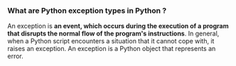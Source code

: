**<h3>What are Python exception types in Python ?</h3>**

An exception is **an event, which occurs during the execution of a program that disrupts the normal flow of the program's instructions**. In general, when a Python script encounters a situation that it cannot cope with, it raises an exception. An exception is a Python object that represents an error.
